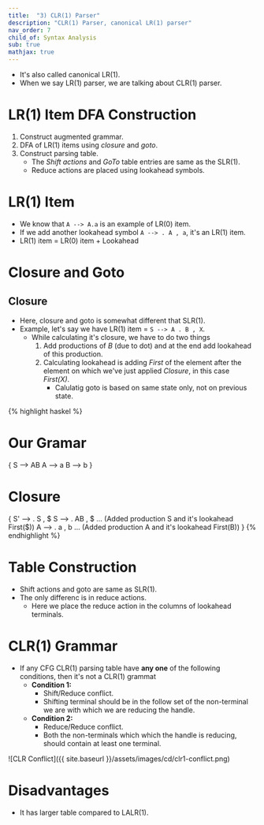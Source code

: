 ```yaml
---
title:  "3) CLR(1) Parser"
description: "CLR(1) Parser, canonical LR(1) parser"
nav_order: 7
child_of: Syntax Analysis
sub: true
mathjax: true
---
```


- It's also called canonical LR(1).
- When we say LR(1) parser, we are talking about CLR(1) parser. 

# LR(1) Item DFA Construction

1. Construct augmented grammar.
2. DFA of LR(1) items using *closure* and *goto*.
3. Construct parsing table.
    - The *Shift actions* and *GoTo* table entries are same as the SLR(1).
    - Reduce actions are placed using lookahead symbols.

# LR(1) Item

- We know that `A --> A.a` is an example of LR(0) item.
- If we add another lookahead symbol `A --> . A , a`, it's an LR(1) item.
- LR(1) item = LR(0) item + Lookahead

# Closure and Goto

## Closure

- Here, closure and goto is somewhat different that SLR(1).
- Example, let's say we have LR(1) item = `S --> A . B , X`.
    - While calculating it's closure, we have to do two things
        1. Add productions of *B* (due to dot) and at the end add lookahead of this production.
        2. Calculating lookahead is adding *First* of the element after the element on which we've just applied *Closure*, in this case *First(X)*.
            - Calulatig goto is based on same state only, not on previous state.

{% highlight haskel %}
# Our Gramar
{
    S --> AB
    A --> a
    B --> b
}

# Closure
{ 
    S' --> . S , $
    S --> . AB , $ ... (Added production S and it's lookahead First($))
    A --> . a , b ... (Added production A and it's lookahead First(B)) 
}
{% endhighlight %}

# Table Construction

- Shift actions and goto are same as SLR(1).
- The only differenc is in reduce actions.
    - Here we place the reduce action in the columns of lookahead terminals.

# CLR(1) Grammar

- If any CFG CLR(1) parsing table have **any one** of the following conditions, then it's not a CLR(1) grammat
    - **Condition 1:**
        - Shift/Reduce conflict.
        - Shifting terminal should be in the follow set of the non-terminal we are with which we are reducing the handle.
    - **Condition 2:**
        - Reduce/Reduce conflict.
        - Both the non-terminals which which the handle is reducing, should contain at least one terminal.

![CLR Conflict]({{ site.baseurl }}/assets/images/cd/clr1-conflict.png)

# Disadvantages

- It has larger table compared to LALR(1).